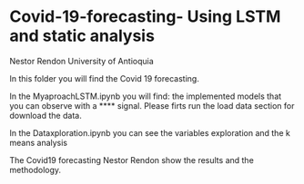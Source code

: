# Covid-19-forecasting- Using LSTM and static analysis


Nestor Rendon 
University of Antioquia

In this folder you will find the Covid 19 forecasting. 

In the MyaproachLSTM.ipynb you will find: the implemented models that you can observe with a **** signal. Please firts run the load data section for download the data. 

In the Dataxploration.ipynb you can see the variables exploration and the k means analysis

The Covid19 forecasting Nestor Rendon show the results and the methodology. 
